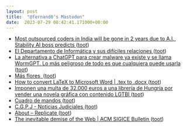 ```yaml
---
layout: post
title:  "@fernand0's Mastodon"
date:  2023-07-29 08:42:41.171000+00:00
---
```

*  [Most outsourced coders in India will be gone in 2 years due to A.I., Stability AI boss predicts  ](https://www.cnbc.com/2023/07/18/stability-ai-ceo-most-outsourced-coders-in-india-will-go-in-2-years.html) ([toot](https://mastodon.social/@fernand0/110796482882394449))
*  [El Departamento de Informática y sus difíciles relaciones  ](https://changlonet.com/blog/el-departamento-de-informatica-y-sus-dificiles-relaciones/) ([toot](https://mastodon.social/@fernand0/110796124985228523))
*  [La alternativa a ChatGPT para crear malware ya existe y se llama WormGPT. Lo más peligroso de todo es que cualquiera puede usarla ](https://www.genbeta.com/actualidad/alternativa-a-chatgpt-para-crear-malware-existe-se-llama-wormgpt-peligroso-todo-que-puede-usarl) ([toot](https://mastodon.social/@fernand0/110792955969696381))
*  [Más flores  ](https://avecesunafoto.wordpress.com/2023/07/28/mas-flores-4) ([toot](https://mastodon.social/@fernand0/110792865657578684))
*  [How to convert LaTeX to Microsoft Word \| .tex to .docx ](https://www.johndcook.com/blog/2023/07/05/convert-latex-to-microsoft-word) ([toot](https://mastodon.social/@fernand0/110792567614749694))
*  [Imponen una multa de 32.000 euros a una librería de Hungría por vender una novela gráfica con contenido LGTBI ](https://www.europapress.es/internacional/noticia-imponen-multa-32000-euros-libreria-hungria-vender-novela-grafica-contenido-lgtbi-20230714151152.htm) ([toot](https://mastodon.social/@fernand0/110792441440066548))
*  [Cuadro de mandos ](https://www.flickr.com/photos/fernand0/53057264758) ([toot](https://mastodon.social/@fernand0/110792175110885808))
*  [C.G.P.J - Noticias Judiciales ](https://www.poderjudicial.es/cgpj/es/Poder-Judicial/Noticias-Judiciales/El-juez-de-la-Audiencia-Nacional-acuerda-prision-incondicional-para-el-tercer-detenido-por-el-ciberataque-al-Punto-Neutro-Judicial) ([toot](https://mastodon.social/@fernand0/110792083294955204))
*  [About – Replicate ](https://replicate.com/abou) ([toot](https://mastodon.social/@fernand0/110791882617894787))
*  [The inevitable demise of the Web \| ACM SIGICE Bulletin ](https://dl.acm.org/doi/10.1145/220230.22024) ([toot](https://mastodon.social/@fernand0/110791627030945765))
